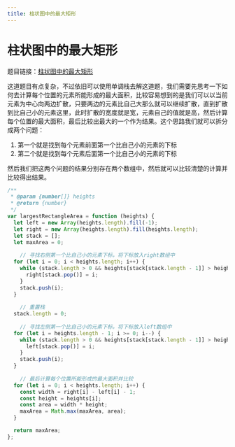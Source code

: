 ```yaml
---
title: 柱状图中的最大矩形
---
```


# 柱状图中的最大矩形

题目链接：[柱状图中的最大矩形](https://leetcode.cn/problems/largest-rectangle-in-histogram/description/)

这道题目有点复杂，不过依旧可以使用单调栈去解这道题，我们需要先思考一下如何去计算每个位置的元素所能形成的最大面积，比较容易想到的是我们可以以当前元素为中心向两边扩散，只要两边的元素比自己大那么就可以继续扩散，直到扩散到比自己小的元素这里，此时扩散的宽度就是宽，元素自己的值就是高，然后计算每个位置的最大面积，最后比较出最大的一个作为结果。这个思路我们就可以拆分成两个问题：

1. 第一个就是找到每个元素前面第一个比自己小的元素的下标
2. 第二个就是找到每个元素后面第一个比自己小的元素的下标

然后我们把这两个问题的结果分别存在两个数组中，然后就可以比较清楚的计算并比较得出结果。

```js
/**
 * @param {number[]} heights
 * @return {number}
 */
var largestRectangleArea = function (heights) {
  let left = new Array(heights.length).fill(-1);
  let right = new Array(heights.length).fill(heights.length);
  let stack = [];
  let maxArea = 0;
	
	// 寻找右侧第一个比自己小的元素下标，将下标放入right数组中
  for (let i = 0; i < heights.length; i++) {
    while (stack.length > 0 && heights[stack[stack.length - 1]] > heights[i]) {
      right[stack.pop()] = i;
    }
    stack.push(i);
  }
	
	// 重置栈
  stack.length = 0;
	
	// 寻找左侧第一个比自己小的元素下标，将下标放入left数组中
  for (let i = heights.length - 1; i >= 0; i--) {
    while (stack.length > 0 && heights[stack[stack.length - 1]] > heights[i]) {
      left[stack.pop()] = i;
    }
    stack.push(i);
  }
	
	// 最后计算每个位置所能形成的最大面积并比较
  for (let i = 0; i < heights.length; i++) {
    const width = right[i] - left[i] - 1;
    const height = heights[i];
    const area = width * height;
    maxArea = Math.max(maxArea, area);
  }

  return maxArea;
};
```